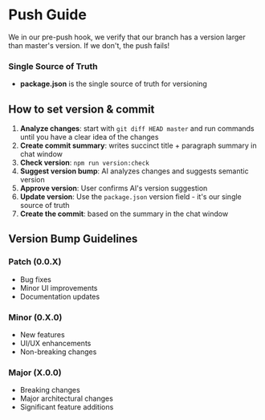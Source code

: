 # Push Guide

We in our pre-push hook, we verify that our branch has a version larger than master's version.
If we don't, the push fails!

### Single Source of Truth

- **package.json** is the single source of truth for versioning

## How to set version & commit

1. **Analyze changes**: start with `git diff HEAD master` and run commands until you have a clear idea of the changes
2. **Create commit summary**: writes succinct title + paragraph summary in chat window
3. **Check version**: `npm run version:check`
4. **Suggest version bump**: AI analyzes changes and suggests semantic version
5. **Approve version**: User confirms AI's version suggestion
6. **Update version**: Use the `package.json` version field - it's our single source of truth
7. **Create the commit**: based on the summary in the chat window

## Version Bump Guidelines

### Patch (0.0.X)

- Bug fixes
- Minor UI improvements
- Documentation updates

### Minor (0.X.0)

- New features
- UI/UX enhancements
- Non-breaking changes

### Major (X.0.0)

- Breaking changes
- Major architectural changes
- Significant feature additions
